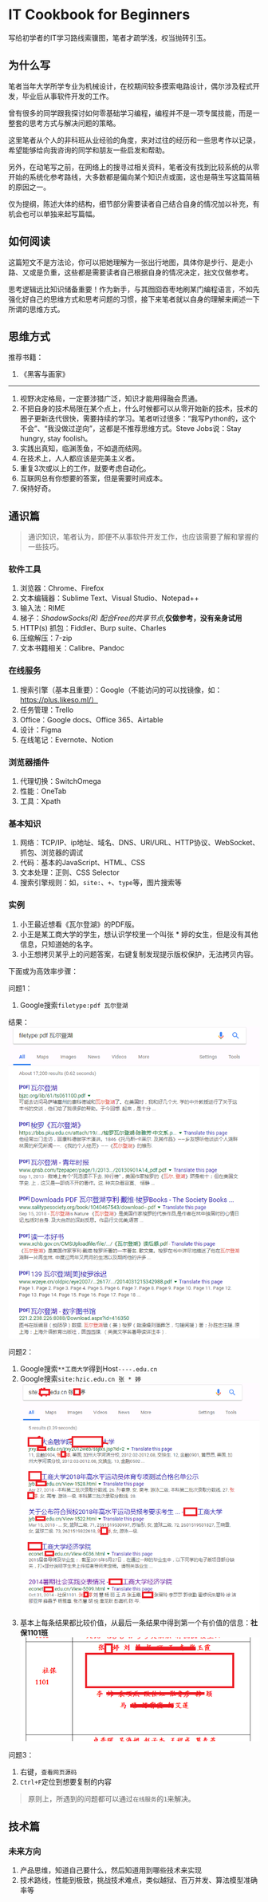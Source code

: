 # IT Cookbook for Beginners



写给初学者的IT学习路线索骥图，笔者才疏学浅，权当抛砖引玉。



## 为什么写

笔者当年大学所学专业为机械设计，在校期间较多摸索电路设计，偶尔涉及程式开发，毕业后从事软件开发的工作。

曾有很多的同学跟我探讨如何零基础学习编程，编程并不是一项专属技能，而是一整套的思考方式与解决问题的策略。

这里笔者从个人的非科班从业经验的角度，来对过往的经历和一些思考作以记录，希望能够给向我咨询的同学和朋友一些启发和帮助。



另外，在动笔写之前，在网络上的搜寻过相关资料，笔者没有找到比较系统的从零开始的系统化参考路线，大多数都是偏向某个知识点或面，这也是萌生写这篇简稿的原因之一。



仅为提纲，陈述大体的结构，细节部分需要读者自己结合自身的情况加以补充，有机会也可以单独来起写篇幅。



## 如何阅读

这篇短文不是方法论，你可以把她理解为一张出行地图，具体你是步行、是走小路、又或是负重，这些都是需要读者自己根据自身的情况决定，拙文仅做参考。

思考逻辑远比知识储备重要！作为新手，与其囫囵吞枣地刷某门编程语言，不如先强化好自己的思维方式和思考问题的习惯，接下来笔者就以自身的理解来阐述一下所谓的思维方式。



## 思维方式

推荐书籍：

1. 《黑客与画家》


---




1. 视野决定格局，一定要涉猎广泛，知识才能用得融会贯通。
2. 不把自身的技术局限在某个点上，什么时候都可以从零开始新的技术，技术的圈子更新迭代很快，需要持续的学习。笔者听过很多：“我写Python的，这个不会”、“我没做过逆向”，这都是不推荐思维方式。Steve Jobs说：Stay hungry, stay foolish。
3. 实践出真知，临渊羡鱼，不如退而结网。
4. 在技术上，人人都应该是完美主义者。
5. 重复3次或以上的工作，就要考虑自动化。
6. 互联网总有你想要的答案，但是需要时间成本。
7. 保持好奇。



## 通识篇

> 通识知识，笔者认为，即便不从事软件开发工作，也应该需要了解和掌握的一些技巧。



### 软件工具

1. 浏览器：Chrome、Firefox
2. 文本编辑器：Sublime Text、Visual Studio、Notepad++
3. 输入法：RIME
4. 梯子：*ShadowSocks(R) 配合Free的共享节点*,**仅做参考，没有亲身试用**
5. HTTP(s) 抓包：Fiddler、Burp suite、Charles
6. 压缩解压：7-zip
7. 文本书籍相关：Calibre、Pandoc

### 在线服务

1. 搜索引擎（基本且重要）：Google（不能访问的可以找镜像，如：https://plus.likeso.ml/）
2. 任务管理：Trello
3. Office：Google docs、Office 365、Airtable
4. 设计：Figma
5. 在线笔记：Evernote、Notion

### 浏览器插件

1. 代理切换：SwitchOmega
2. 性能：OneTab
3. 工具：Xpath

### 基本知识

1. 网络：TCP/IP、ip地址、域名、DNS、URI/URL、HTTP协议、WebSocket、抓包、浏览器的调试
2. 代码：基本的JavaScript、HTML、CSS
3. 文本处理：正则、CSS Selector
4. 搜索引擎规则：如，`site:`、`+`、`type`等，图片搜索等



### 实例

1. 小王最近想看《瓦尔登湖》的PDF版。
2. 小王是某工商大学的学生，想认识学校里一个叫张 * 婷的女生，但是没有其他信息，只知道她的名字。
3. 小王想拷贝某乎上的问题答案，右键复制发现提示版权保护，无法拷贝内容。


下面或为高效率步骤：

问题1：
1. Google搜索`filetype:pdf 瓦尔登湖`

结果：
![filetype:pdf 瓦尔登湖](./assets/images/google-search-filetype.PNG)



问题2：

1. Google搜索`**工商大学`得到Host`----.edu.cn`
2. Google搜索`site:hzic.edu.cn 张 * 婷` ![搜索结果](./assets/images/google-search-site.PNG)
3. 基本上每条结果都比较价值，从最后一条结果中得到第一个有价值的信息：**社保1101班**![结果](./assets/images/google-search-site-result.PNG)



问题3：

1. 右键，`查看网页源码`
2. `Ctrl+F`定位到想要复制的内容



> 原则上，所遇到的问题都可以通过`在线服务`的`1`来解决。

## 技术篇



### 未来方向

1. 产品思维，知道自己要什么，然后知道用到哪些技术来实现
2. 技术路线，性能到极致，挑战技术难点，类似越狱、百万并发、算法模型准确率等